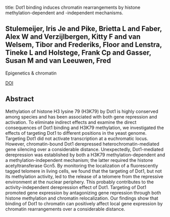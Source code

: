 title: Dot1 binding induces chromatin rearrangements by histone methylation-dependent and -independent mechanisms.

## Stulemeijer, Iris Je and Pike, Brietta L and Faber, Alex W and Verzijlbergen, Kitty F and van Welsem, Tibor and Frederiks, Floor and Lenstra, Tineke L and Holstege, Frank Cp and Gasser, Susan M and van Leeuwen, Fred
Epigenetics & chromatin

<a href="https://doi.org/10.1186/1756-8935-4-2">DOI</a>

## Abstract
Methylation of histone H3 lysine 79 (H3K79) by Dot1 is highly conserved among species and has been associated with both gene repression and activation. To eliminate indirect effects and examine the direct consequences of Dot1 binding and H3K79 methylation, we investigated the effects of targeting Dot1 to different positions in the yeast genome. Targeting Dot1 did not activate transcription at a euchromatic locus. However, chromatin-bound Dot1 derepressed heterochromatin-mediated gene silencing over a considerable distance. Unexpectedly, Dot1-mediated derepression was established by both a H3K79 methylation-dependent and a methylation-independent mechanism; the latter required the histone acetyltransferase Gcn5. By monitoring the localization of a fluorescently tagged telomere in living cells, we found that the targeting of Dot1, but not its methylation activity, led to the release of a telomere from the repressive environment at the nuclear periphery. This probably contributes to the activity-independent derepression effect of Dot1. Targeting of Dot1 promoted gene expression by antagonizing gene repression through both histone methylation and chromatin relocalization. Our findings show that binding of Dot1 to chromatin can positively affect local gene expression by chromatin rearrangements over a considerable distance.


